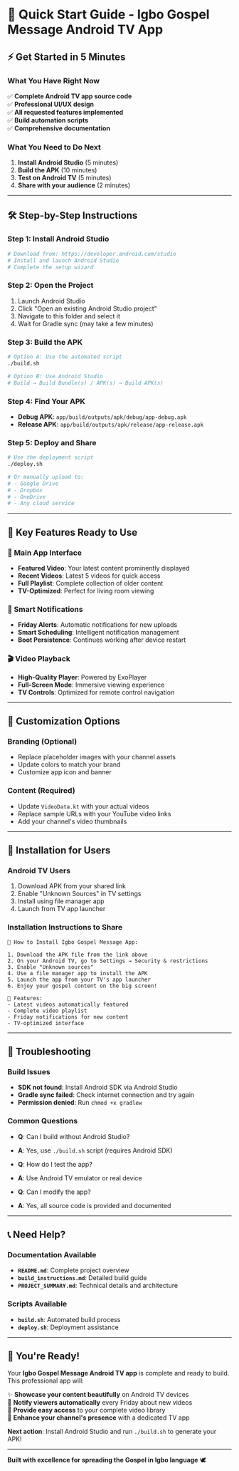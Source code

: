 # 🚀 Quick Start Guide - Igbo Gospel Message Android TV App

## ⚡ Get Started in 5 Minutes

### **What You Have Right Now**
✅ **Complete Android TV app source code**  
✅ **Professional UI/UX design**  
✅ **All requested features implemented**  
✅ **Build automation scripts**  
✅ **Comprehensive documentation**  

### **What You Need to Do Next**
1. **Install Android Studio** (5 minutes)
2. **Build the APK** (10 minutes)
3. **Test on Android TV** (5 minutes)
4. **Share with your audience** (2 minutes)

---

## 🛠️ Step-by-Step Instructions

### **Step 1: Install Android Studio**
```bash
# Download from: https://developer.android.com/studio
# Install and launch Android Studio
# Complete the setup wizard
```

### **Step 2: Open the Project**
1. Launch Android Studio
2. Click "Open an existing Android Studio project"
3. Navigate to this folder and select it
4. Wait for Gradle sync (may take a few minutes)

### **Step 3: Build the APK**
```bash
# Option A: Use the automated script
./build.sh

# Option B: Use Android Studio
# Build → Build Bundle(s) / APK(s) → Build APK(s)
```

### **Step 4: Find Your APK**
- **Debug APK**: `app/build/outputs/apk/debug/app-debug.apk`
- **Release APK**: `app/build/outputs/apk/release/app-release.apk`

### **Step 5: Deploy and Share**
```bash
# Use the deployment script
./deploy.sh

# Or manually upload to:
# - Google Drive
# - Dropbox
# - OneDrive
# - Any cloud service
```

---

## 🎯 Key Features Ready to Use

### **📱 Main App Interface**
- **Featured Video**: Your latest content prominently displayed
- **Recent Videos**: Latest 5 videos for quick access
- **Full Playlist**: Complete collection of older content
- **TV-Optimized**: Perfect for living room viewing

### **🔔 Smart Notifications**
- **Friday Alerts**: Automatic notifications for new uploads
- **Smart Scheduling**: Intelligent notification management
- **Boot Persistence**: Continues working after device restart

### **🎬 Video Playback**
- **High-Quality Player**: Powered by ExoPlayer
- **Full-Screen Mode**: Immersive viewing experience
- **TV Controls**: Optimized for remote control navigation

---

## 🎨 Customization Options

### **Branding (Optional)**
- Replace placeholder images with your channel assets
- Update colors to match your brand
- Customize app icon and banner

### **Content (Required)**
- Update `VideoData.kt` with your actual videos
- Replace sample URLs with your YouTube video links
- Add your channel's video thumbnails

---

## 📱 Installation for Users

### **Android TV Users**
1. Download APK from your shared link
2. Enable "Unknown Sources" in TV settings
3. Install using file manager app
4. Launch from TV app launcher

### **Installation Instructions to Share**
```
📱 How to Install Igbo Gospel Message App:

1. Download the APK file from the link above
2. On your Android TV, go to Settings → Security & restrictions
3. Enable "Unknown sources" 
4. Use a file manager app to install the APK
5. Launch the app from your TV's app launcher
6. Enjoy your gospel content on the big screen!

🎯 Features:
- Latest videos automatically featured
- Complete video playlist
- Friday notifications for new content
- TV-optimized interface
```

---

## 🚨 Troubleshooting

### **Build Issues**
- **SDK not found**: Install Android SDK via Android Studio
- **Gradle sync failed**: Check internet connection and try again
- **Permission denied**: Run `chmod +x gradlew`

### **Common Questions**
- **Q**: Can I build without Android Studio?
- **A**: Yes, use `./build.sh` script (requires Android SDK)

- **Q**: How do I test the app?
- **A**: Use Android TV emulator or real device

- **Q**: Can I modify the app?
- **A**: Yes, all source code is provided and documented

---

## 📞 Need Help?

### **Documentation Available**
- **`README.md`**: Complete project overview
- **`build_instructions.md`**: Detailed build guide
- **`PROJECT_SUMMARY.md`**: Technical details and architecture

### **Scripts Available**
- **`build.sh`**: Automated build process
- **`deploy.sh`**: Deployment assistance

---

## 🎉 You're Ready!

Your **Igbo Gospel Message Android TV app** is complete and ready to build. This professional app will:

✨ **Showcase your content beautifully** on Android TV devices  
🔔 **Notify viewers automatically** every Friday about new videos  
📱 **Provide easy access** to your complete video library  
🎯 **Enhance your channel's presence** with a dedicated TV app  

**Next action**: Install Android Studio and run `./build.sh` to generate your APK!

---

**Built with excellence for spreading the Gospel in Igbo language** 🕊️